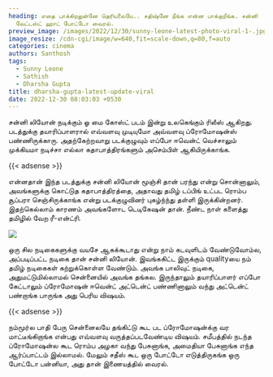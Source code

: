 ```yaml
---
heading: எதை பாக்கிறதுன்னே தெரியலையே.. சதிஷ்னே நீங்க என்ன பாக்குறீங்க. சன்னி
  லேட்டஸ்ட் ஹாட் போட்டோ வைரல்.
preview_image: /images/2022/12/30/sunny-leone-latest-photo-viral-1-.jpg
image_resize: /cdn-cgi/image/w=640,fit=scale-down,q=80,f=auto
categories: cinema
authors: Santhosh
tags:
  - Sunny Leone
  - Sathish
  - Dharsha Gupta
title: dharsha-gupta-latest-update-viral
date: 2022-12-30 08:03:03 +0530
---
```

சன்னி லியோன் நடிக்கும் ஓ மை கோஸ்ட் படம் இன்று உலகெங்கும் ரிலீஸ் ஆகிறது. படத்துக்கு தயாரிப்பாளரால் எவ்வளவு முடியுமோ அவ்வளவு ப்ரோமோஷன்ஸ் பண்ணிருக்காரு. அதற்கேற்றவாறு படக்குழுவும் எப்போ ஈவென்ட் வெச்சாலும் முக்கியமா நடிச்சா எல்லா கதாபாத்திரங்களும் அசெம்பிள் ஆகியிருக்காங்க.

{{< adsense >}}

என்னதான் இந்த படத்துக்கு சன்னி லியோன் மூஞ்சி தான் பரந்து என்று சொன்னாலும், அவங்களுக்கு கொட்டுத கதாபாத்திரத்தை, அதாவது தமிழ் டப்பிங் உட்பட ரொம்ப சூப்பரா செஞ்சிருக்காங்க என்று படக்குழுவினர் புகழ்ந்ந்து தள்ளி இருக்கின்றனர். இதற்கெல்லாம் காரணம் அவங்களோட டெடிகேஷன் தான். நீண்ட நாள் களைத்து தமிழில் வேற ரீ-என்ட்ரி.

![](/images/2022/12/30/sunny-leone-latest-photo-viral-2-.jpg)

ஒரு சில நடிகைகளுக்கு வயசே ஆகக்கூடாது என்று நாம் கடவுளிடம் வேண்டுவோம்ல, அப்படிப்பட்ட நடிகை தான் சன்னி லியோன். இவங்ககிட்ட இருக்கும் qualityயை நம் தமிழ் நடிகைகள் கற்றுக்கொள்ள வேண்டும். அவங்க பாலிவுட் நடிகை, அதுமட்டுமில்லாமல் சென்னையில் அவங்க தங்கல. இருந்தாலும் தயாரிப்பாளர் எப்போ கேட்டாலும் ப்ரோமோஷன் ஈவென்ட் அட்டென்ட் பண்ணினாலும் வந்து அட்டென்ட் பண்றாங்க பாருங்க அது பெரிய விஷயம்.

{{< adsense >}}

நம்மூர்ல பாதி பேரு சென்னைலயே தங்கிட்டு கூட பட ப்ரோமோஷன்க்கு வர மாட்டீங்கிறாங்க என்பது எவ்வளவு வருத்தப்படவேண்டிய விஷயம். சமீபத்தில் நடந்த ப்ரோமோஷன்ல கூட ரொம்ப அழகா வந்து பேசுனாங்க, அமைதியா பேசுனாங்க எந்த ஆர்ப்பாட்டம் இல்லாமல். மேலும் சதீஸ் கூட ஒரு போட்டோ எடுத்திருகங்க ஒரு போட்டோ பன்னியா, அது தான் இணையத்தில் வைரல்.